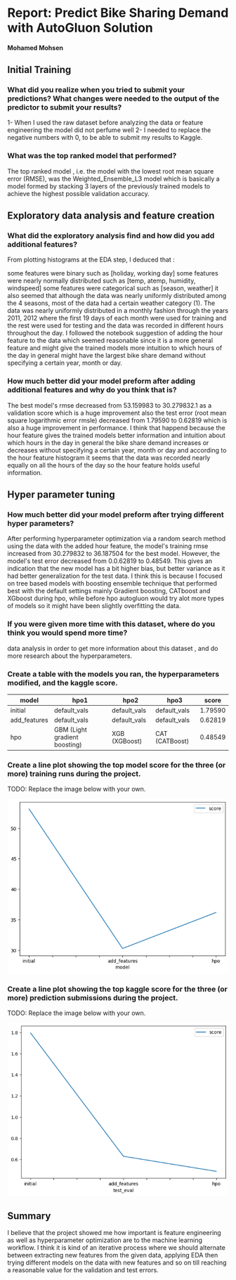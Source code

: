 # Report: Predict Bike Sharing Demand with AutoGluon Solution
#### Mohamed Mohsen

## Initial Training
### What did you realize when you tried to submit your predictions? What changes were needed to the output of the predictor to submit your results?
1- When I used the raw dataset before analyzing the data or feature engineering the model did not perfume well
2- I needed to replace the negative numbers with 0, to be able to submit my results to Kaggle.

### What was the top ranked model that performed?
The top ranked model , i.e. the model with the lowest root mean square error (RMSE), was the Weighted_Ensemble_L3 model which is basically a model formed by stacking 3 layers of the previously trained models to achieve the highest possible validation accuracy.

## Exploratory data analysis and feature creation
### What did the exploratory analysis find and how did you add additional features?
From plotting histograms at the EDA step, I deduced that :

some features were binary such as [holiday, working day]
some features were nearly normally distributed such as [temp, atemp, humidity, windspeed]
some features were categorical such as [season, weather] it also seemed that although the data was nearly uniformly distributed among the 4 seasons, most of the data had a certain weather category (1).
The data was nearly uniformly distributed in a monthly fashion through the years 2011, 2012 where the first 19 days of each month were used for training and the rest were used for testing and the data was recorded in different hours throughout the day.
I followed the notebook suggestion of adding the hour feature to the data which seemed reasonable since it is a more general feature and might give the trained models more intuition to which hours of the day in general might have the largest bike share demand without specifying a certain year, month or day.
 
### How much better did your model preform after adding additional features and why do you think that is?
The best model's rmse decreased from 53.159983 to 30.279832.1 as a validation score which is a huge improvement also the test error (root mean square logarithmic error rmsle) decreased from 1.79590 to 0.62819 which is also a huge improvement in performance.
I think that happend because the hour feature gives the trained models better information and intuition about which hours in the day in general the bike share demand increases or decreases without specifying a certain year, month or day and according to the hour feature histogram it seems that the data was recorded nearly equally on all the hours of the day so the hour feature holds useful information.

## Hyper parameter tuning
### How much better did your model preform after trying different hyper parameters?
After performing hyperparameter optimization via a random search method using the data with the added hour feature, the model's training rmse increased from 30.279832 to 36.187504 for the best model. However, the model's test error decreased from 0.0.62819 to 0.48549. This gives an indication that the new model has a bit higher bias, but better variance as it had better generalization for the test data. I think this is because I focused on tree based models with boosting ensemble technique that performed best with the default settings mainly Gradient boosting, CATboost and XGboost during hpo, while before hpo autogluon would try alot more types of models so it might have been slightly overfitting the data.

### If you were given more time with this dataset, where do you think you would spend more time?
data analysis in order to get more information about this dataset , and do more research about the hyperparameters.

### Create a table with the models you ran, the hyperparameters modified, and the kaggle score.
|model|hpo1|hpo2|hpo3|score|
|--|--|--|--|--|
|initial| default_vals | default_vals | default_vals | 1.79590 |
|add_features| default_vals | default_vals | default_vals | 0.62819 |
|hpo| GBM (Light gradient boosting) | XGB (XGBoost) | CAT (CATBoost) | 0.48549 |

### Create a line plot showing the top model score for the three (or more) training runs during the project.

TODO: Replace the image below with your own.

![model_train_score.png](img/model_train_score.png)

### Create a line plot showing the top kaggle score for the three (or more) prediction submissions during the project.

TODO: Replace the image below with your own.

![model_test_score.png](img/model_test_score.png)

## Summary
I believe that the project showed me how important is feature engineering as well as hyperparameter optimization are to the machine learning workflow. I think it is kind of an iterative process where we should alternate between extracting new features from the given data, applying EDA then trying different models on the data with new features and so on till reaching a reasonable value for the validation and test errors.
